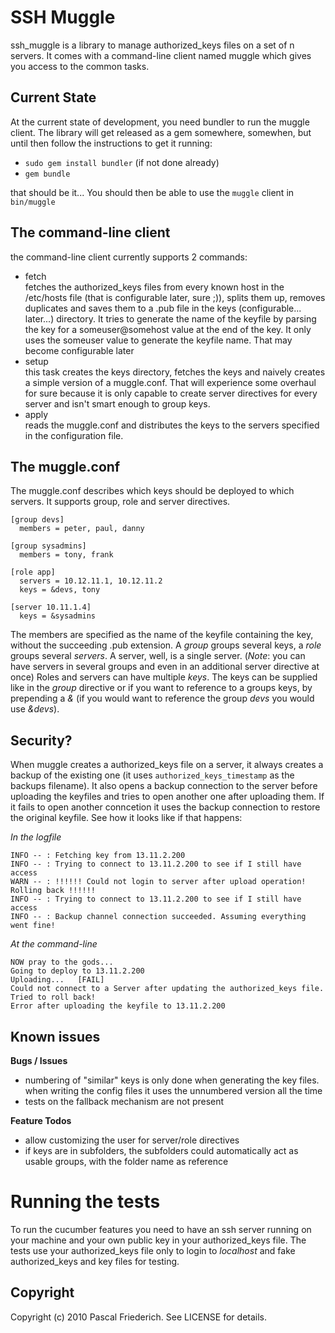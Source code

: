 SSH Muggle
=================
ssh_muggle is a library to manage authorized_keys files on a set of n servers.
It comes with a command-line client named muggle which gives you access to the common tasks.

Current State
-------------

At the current state of development, you need bundler to run the muggle client.
The library will get released as a gem somewhere, somewhen, but until then follow the instructions to get it running:

* `sudo gem install bundler` (if not done already)
* `gem bundle`

that should be it... You should then be able to use the `muggle` client in `bin/muggle`

The command-line client
-----------------------

the command-line client currently supports 2 commands:

* fetch<br>
  fetches the authorized_keys files from every known host in the /etc/hosts file (that is configurable later, sure ;)), splits them up, removes duplicates and saves them to a .pub file in the keys (configurable... later...) directory.
  It tries to generate the name of the keyfile by parsing the key for a someuser@somehost value at the end of the key. It only uses the someuser value to generate the keyfile name. That may become configurable later
* setup<br>
  this task creates the keys directory, fetches the keys and naively creates a simple version of a muggle.conf. That will experience some overhaul for sure because it is only capable to create server directives for every server and isn't smart enough to group keys.
* apply<br>
  reads the muggle.conf and distributes the keys to the servers specified in the configuration file. <br>

The muggle.conf
---------------

The muggle.conf describes which keys should be deployed to which servers. It supports group, role and server directives.

    [group devs]
      members = peter, paul, danny
    
    [group sysadmins]
      members = tony, frank
    
    [role app]
      servers = 10.12.11.1, 10.12.11.2
      keys = &devs, tony
    
    [server 10.11.1.4]
      keys = &sysadmins

The members are specified as the name of the keyfile containing the key, without the succeeding .pub extension.
A _group_ groups several keys, a _role_ groups several _servers_. A server, well, is a single server. (*Note*: you can have servers in several groups and even in an additional server directive at once)
Roles and servers can have multiple _keys_. The keys can be supplied like in the _group_ directive or if you want to reference to a groups keys, by prepending a _&_ (if you would want to reference the group _devs_ you would use _&devs_).

Security?
----------
When muggle creates a authorized_keys file on a server, it always creates a backup of the existing one (it uses `authorized_keys_timestamp` as the backups filename).
It also opens a backup connection to the server before uploading the keyfiles and tries to open another one after uploading them. If it fails to open another conncetion it uses the backup connection to restore the original keyfile.
See how it looks like if that happens:

*In the logfile*

    INFO -- : Fetching key from 13.11.2.200
    INFO -- : Trying to connect to 13.11.2.200 to see if I still have access
    WARN -- : !!!!!! Could not login to server after upload operation! Rolling back !!!!!!
    INFO -- : Trying to connect to 13.11.2.200 to see if I still have access
    INFO -- : Backup channel connection succeeded. Assuming everything went fine!

*At the command-line*
    
    NOW pray to the gods... 
    Going to deploy to 13.11.2.200
    Uploading...   [FAIL]
    Could not connect to a Server after updating the authorized_keys file. Tried to roll back!
    Error after uploading the keyfile to 13.11.2.200

Known issues
------------

__Bugs / Issues__

* numbering of "similar" keys is only done when generating the key files. when writing the config files it uses the unnumbered version all the time
* tests on the fallback mechanism are not present

__Feature Todos__

* allow customizing the user for server/role directives
* if keys are in subfolders, the subfolders could automatically act as usable groups, with the folder name as reference



Running the tests
=================

To run the cucumber features you need to have an ssh server running on your machine and your own public key in your authorized_keys file.
The tests use your authorized_keys file only to login to _localhost_ and fake authorized_keys and key files for testing.

Copyright
---------
Copyright (c) 2010 Pascal Friederich. See LICENSE for details.